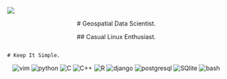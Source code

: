 ![](https://komarev.com/ghpvc/?username=osundwajeff&label=ProfileViewers&color=brightgreen)

<p align="center"> # Geospatial Data Scientist.</p>
<p align="center"> ## Casual Linux Enthusiast.</p>

```

# Keep It Simple.

```
 

<p align="center">
  <img src="https://img.shields.io/badge/vim-239120?style=for-the-badge&logo=vim&logoColor=white" title="vim">
  <img src="https://img.shields.io/badge/Python-14354C?style=for-the-badge&logo=python&logoColor=white" title="python">
  <img src="https://img.shields.io/badge/C-00599C?style=for-the-badge&logo=c&logoColor=white" title="C">
  <img src="https://img.shields.io/badge/C%2B%2B-00599C?style=for-the-badge&logo=c%2B%2B&logoColor=white" title="C++">
  <img src="https://img.shields.io/badge/R-276DC3?style=for-the-badge&logo=r&logoColor=white" title="R">
  <img src="https://img.shields.io/badge/Django-092E20?style=for-the-badge&logo=django&logoColor=white" title="django">
  <img src="https://img.shields.io/badge/PostgreSQL-316192?style=for-the-badge&logo=postgresql&logoColor=white" title="postgresql">
  <img src="https://img.shields.io/badge/SQLite-07405E?style=for-the-badge&logo=sqlite&logoColor=white" title="SQlite">
  <img src="https://img.shields.io/badge/Shell_Script-121011?style=for-the-badge&logo=gnu-bash&logoColor=white" title="bash">
</p>

